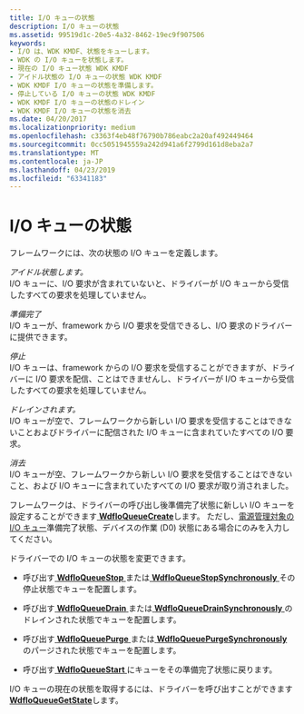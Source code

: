 ```yaml
---
title: I/O キューの状態
description: I/O キューの状態
ms.assetid: 99519d1c-20e5-4a32-8462-19ec9f907506
keywords:
- I/O は、WDK KMDF、状態をキューします。
- WDK の I/O キューを状態します。
- 現在の I/O キュー状態 WDK KMDF
- アイドル状態の I/O キューの状態 WDK KMDF
- WDK KMDF I/O キューの状態を準備します。
- 停止している I/O キューの状態 WDK KMDF
- WDK KMDF I/O キューの状態のドレイン
- WDK KMDF I/O キューの状態を消去
ms.date: 04/20/2017
ms.localizationpriority: medium
ms.openlocfilehash: c3363f4eb48f76790b786eabc2a20af492449464
ms.sourcegitcommit: 0cc5051945559a242d941a6f2799d161d8eba2a7
ms.translationtype: MT
ms.contentlocale: ja-JP
ms.lasthandoff: 04/23/2019
ms.locfileid: "63341183"
---
```

# <a name="io-queue-states"></a>I/O キューの状態


フレームワークには、次の状態の I/O キューを定義します。

<a href="" id="idle"></a>*アイドル状態します。*  
I/O キューに、I/O 要求が含まれていないと、ドライバーが I/O キューから受信したすべての要求を処理していません。

<a href="" id="ready"></a>*準備完了*  
I/O キューが、framework から I/O 要求を受信できるし、I/O 要求のドライバーに提供できます。

<a href="" id="stopped"></a>*停止*  
I/O キューは、framework からの I/O 要求を受信することができますが、ドライバーに I/O 要求を配信、ことはできませんし、ドライバーが I/O キューから受信したすべての要求を処理していません。

<a href="" id="drained"></a>*ドレインされます。*  
I/O キューが空で、フレームワークから新しい I/O 要求を受信することはできないことおよびドライバーに配信された I/O キューに含まれていたすべての I/O 要求。

<a href="" id="purged"></a>*消去*  
I/O キューが空、フレームワークから新しい I/O 要求を受信することはできないこと、および I/O キューに含まれていたすべての I/O 要求が取り消されました。

フレームワークは、ドライバーの呼び出し後準備完了状態に新しい I/O キューを設定することができます[ **WdfIoQueueCreate**](https://msdn.microsoft.com/library/windows/hardware/ff547401)します。 ただし、[電源管理対象の I/O キュー](using-power-managed-i-o-queues.md)準備完了状態、デバイスの作業 (D0) 状態にある場合にのみを入力してください。

ドライバーでの I/O キューの状態を変更できます。

-   呼び出す[ **WdfIoQueueStop** ](https://msdn.microsoft.com/library/windows/hardware/ff548482)または[ **WdfIoQueueStopSynchronously** ](https://msdn.microsoft.com/library/windows/hardware/ff548489)その停止状態でキューを配置します。

-   呼び出す[ **WdfIoQueueDrain** ](https://msdn.microsoft.com/library/windows/hardware/ff547406)または[ **WdfIoQueueDrainSynchronously** ](https://msdn.microsoft.com/library/windows/hardware/ff547412)のドレインされた状態でキューを配置します。

-   呼び出す[ **WdfIoQueuePurge** ](https://msdn.microsoft.com/library/windows/hardware/ff548442)または[ **WdfIoQueuePurgeSynchronously** ](https://msdn.microsoft.com/library/windows/hardware/ff548449)のパージされた状態でキューを配置します。

-   呼び出す[ **WdfIoQueueStart** ](https://msdn.microsoft.com/library/windows/hardware/ff548478)にキューをその準備完了状態に戻ります。

I/O キューの現在の状態を取得するには、ドライバーを呼び出すことができます[ **WdfIoQueueGetState**](https://msdn.microsoft.com/library/windows/hardware/ff548437)します。

 

 





